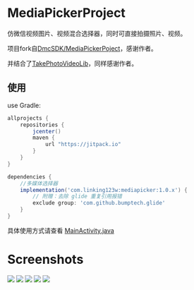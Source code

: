 # MediaPickerProject

仿微信视频图片、视频混合选择器，同时可直接拍摄照片、视频。


项目fork自[DmcSDK/MediaPickerPoject](https://github.com/DmcSDK/MediaPickerPoject)，感谢作者。

并结合了[TakePhotoVideoLib](https://github.com/HyfSunshine/TakePhotoVideoLib)，同样感谢作者。


## 使用


use Gradle:

```gradle
allprojects {
    repositories {
        jcenter()
        maven {
            url "https://jitpack.io"
        }
    }
}

dependencies {
    //多媒体选择器
    implementation('com.linking123w:mediapicker:1.0.x') {
        // 附赠：去除 glide 重复引用报错
        exclude group: 'com.github.bumptech.glide'
    }
}
```

具体使用方式请查看 [MainActivity.java](./app/src/main/java/com/linking/mediapickerpoject/MainActivity.java)




# Screenshots
![](https://github.com/dmcBig/MediaPickerPoject/blob/master/Screenshots/S1.jpg)
![](https://github.com/dmcBig/MediaPickerPoject/blob/master/Screenshots/S2.jpg)
![](https://github.com/dmcBig/MediaPickerPoject/blob/master/Screenshots/S3.jpg)
![](https://github.com/dmcBig/MediaPickerPoject/blob/master/Screenshots/S4.jpg)
![](https://github.com/dmcBig/MediaPickerPoject/blob/master/Screenshots/S5.jpg)

